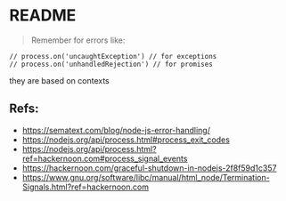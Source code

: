 # README

> Remember for errors like:

```
// process.on('uncaughtException') // for exceptions
// process.on('unhandledRejection') // for promises
```

they are based on contexts

## Refs:

- https://sematext.com/blog/node-js-error-handling/
- https://nodejs.org/api/process.html#process_exit_codes
- https://nodejs.org/api/process.html?ref=hackernoon.com#process_signal_events
- https://hackernoon.com/graceful-shutdown-in-nodejs-2f8f59d1c357
- https://www.gnu.org/software/libc/manual/html_node/Termination-Signals.html?ref=hackernoon.com